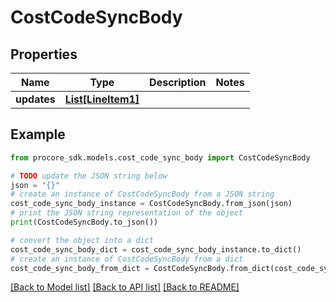 # CostCodeSyncBody


## Properties

Name | Type | Description | Notes
------------ | ------------- | ------------- | -------------
**updates** | [**List[LineItem1]**](LineItem1.md) |  | 

## Example

```python
from procore_sdk.models.cost_code_sync_body import CostCodeSyncBody

# TODO update the JSON string below
json = "{}"
# create an instance of CostCodeSyncBody from a JSON string
cost_code_sync_body_instance = CostCodeSyncBody.from_json(json)
# print the JSON string representation of the object
print(CostCodeSyncBody.to_json())

# convert the object into a dict
cost_code_sync_body_dict = cost_code_sync_body_instance.to_dict()
# create an instance of CostCodeSyncBody from a dict
cost_code_sync_body_from_dict = CostCodeSyncBody.from_dict(cost_code_sync_body_dict)
```
[[Back to Model list]](../README.md#documentation-for-models) [[Back to API list]](../README.md#documentation-for-api-endpoints) [[Back to README]](../README.md)


